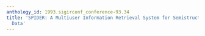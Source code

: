```yaml
---
anthology_id: 1993.sigirconf_conference-93.34
title: 'SPIDER: A Multiuser Information Retrieval System for Semistructured and Dynamic
  Data'
---
```

